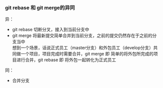 ### git rebase 和 git merge的异同  

异：  
- git rebase 切断分叉，接入到当前分支中  
- git merge 将最新提交简单合并到当前分支，之前的提交仍然存在于之前的分支当中  
想到一个场景，话说正式员工（master分支）和外包员工（develop分支）共同做一个项目，项目完成时需要合并，git merge 即 简单的将外包所完成的项目进行合并，git rebase 即 将外包一起转化为正式员工

同：  
- 合并分支